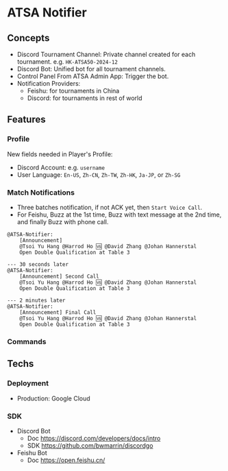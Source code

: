 # ATSA Notifier

## Concepts

- Discord Tournament Channel: Private channel created for each tournament. e.g. `HK-ATSA50-2024-12`
- Discord Bot: Unified bot for all tournament channels.
- Control Panel From ATSA Admin App: Trigger the bot.
- Notification Providers:
    - Feishu: for tournaments in China
    - Discord: for tournaments in rest of world

## Features

### Profile

New fields needed in Player's Profile:
- Discord Account: e.g. `username`
- User Language: `En-US`, `Zh-CN`, `Zh-TW`, `Zh-HK`, `Ja-JP`, or `Zh-SG`

### Match Notifications

- Three batches notification, if not ACK yet, then `Start Voice Call`.
- For Feishu, Buzz at the 1st time, Buzz with text message at the 2nd time, and finally Buzz with phone call.

```plain
@ATSA-Notifier:
    [Announcement]
    @Tsoi Yu Hang @Harrod Ho 🆚 @David Zhang @Johan Hannerstal
    Open Double Qualification at Table 3

--- 30 seconds later
@ATSA-Notifier:
    [Announcement] Second Call
    @Tsoi Yu Hang @Harrod Ho 🆚 @David Zhang @Johan Hannerstal
    Open Double Qualification at Table 3

--- 2 minutes later
@ATSA-Notifier:
    [Announcement] Final Call
    @Tsoi Yu Hang @Harrod Ho 🆚 @David Zhang @Johan Hannerstal
    Open Double Qualification at Table 3
```

### Commands

## Techs

### Deployment
- Production: Google Cloud

### SDK

- Discord Bot
    - Doc https://discord.com/developers/docs/intro
    - SDK https://github.com/bwmarrin/discordgo
- Feishu Bot
    - Doc https://open.feishu.cn/
